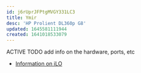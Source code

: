 ```yaml
---
id: j6rUprJFPtgMVGY331LC3
title: Ymir
desc: 'HP Prolient DL360p G8'
updated: 1645581111944
created: 1641018533079
---
```


ACTIVE
TODO add info on the hardware, ports, etc

- [Information on iLO][1]

[1]: https://en.wikipedia.org/wiki/HP_Integrated_Lights-Out
